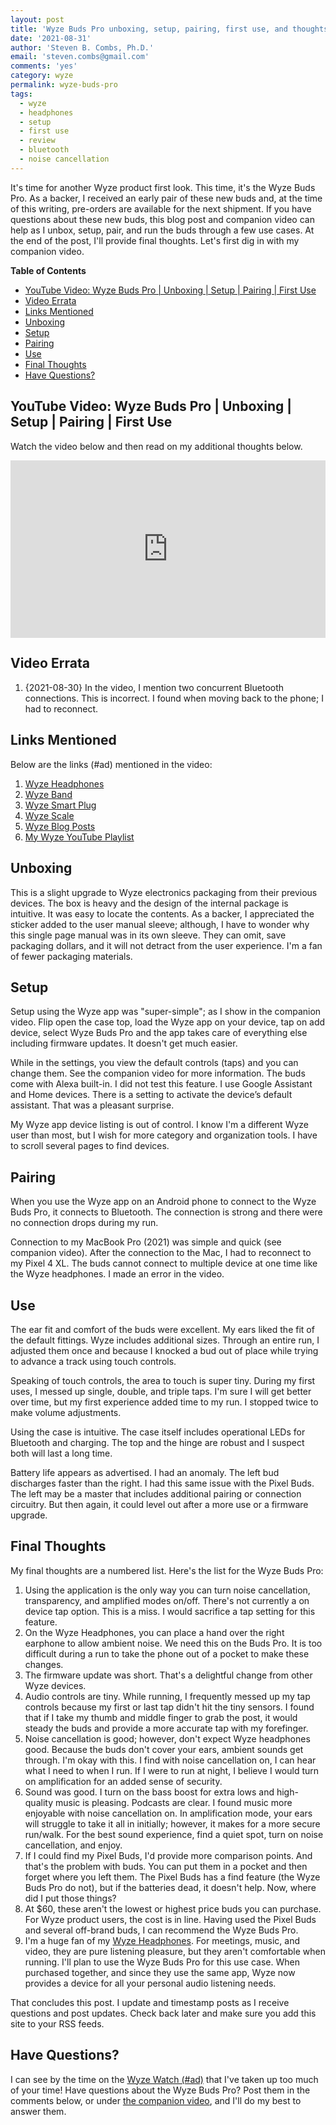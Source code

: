 ```yaml
---
layout: post
title: 'Wyze Buds Pro unboxing, setup, pairing, first use, and thoughts'
date: '2021-08-31'
author: 'Steven B. Combs, Ph.D.'
email: 'steven.combs@gmail.com'
comments: 'yes'
category: wyze
permalink: wyze-buds-pro
tags:
  - wyze
  - headphones
  - setup
  - first use
  - review
  - bluetooth
  - noise cancellation
---
```


It's time for another Wyze product first look. This time, it's the Wyze Buds Pro. As a backer, I received an early pair of these new buds and, at the time of this writing, pre-orders are available for the next shipment. If you have questions about these new buds, this blog post and companion video can help as I unbox, setup, pair, and run the buds through a few use cases. At the end of the post, I'll provide final thoughts. Let's first dig in with my companion video.

**Table of Contents**

<!-- TOC -->

- [YouTube Video: Wyze Buds Pro \| Unboxing \| Setup \| Pairing \| First Use](#youtube-video-wyze-buds-pro-\-unboxing-\-setup-\-pairing-\-first-use)
- [Video Errata](#video-errata)
- [Links Mentioned](#links-mentioned)
- [Unboxing](#unboxing)
- [Setup](#setup)
- [Pairing](#pairing)
- [Use](#use)
- [Final Thoughts](#final-thoughts)
- [Have Questions?](#have-questions)

<!-- /TOC -->

## YouTube Video: Wyze Buds Pro \| Unboxing \| Setup \| Pairing \| First Use

Watch the video below and then read on my additional thoughts below.

<div style="position:relative;padding-top:56.25%;"><p><iframe src="https://www.youtube.com/embed/Mdil8fmURjQ" frameborder="0" allowfullscreen="true" mozallowfullscreen="true" webkitallowfullscreen="true" style="position:absolute;top:0;left:0;width:100%;height:100%;"></iframe></p></div>

## Video Errata

1. {2021-08-30} In the video, I mention two concurrent Bluetooth connections. This is incorrect. I found when moving back to the phone; I had to reconnect.

## Links Mentioned

Below are the links (#ad) mentioned in the video:

1. [Wyze Headphones](https://amzn.to/38ms2zm)
2. [Wyze Band](https://amzn.to/3fo229k)
3. [Wyze Smart Plug](https://amzn.to/2Y4W3ig)
4. [Wyze Scale](https://amzn.to/31SsVMs)
5. [Wyze Blog Posts](https://www.stevencombs.com/wyze)
6. [My Wyze YouTube Playlist](https://youtube.com/playlist?list=PLRVBh2hjFTokf2amubNe1PZpzac3TUHwi)

## Unboxing

This is a slight upgrade to Wyze electronics packaging from their previous devices. The box is heavy and the design of the internal package is intuitive. It was easy to locate the contents. As a backer, I appreciated the sticker added to the user manual sleeve; although, I have to wonder why this single page manual was in its own sleeve. They can omit, save packaging dollars, and it will not detract from the user experience. I'm a fan of fewer packaging materials.

## Setup

Setup using the Wyze app was "super-simple"; as I show in the companion video. Flip open the case top, load the Wyze app on your device, tap on add device, select Wyze Buds Pro and the app takes care of everything else including firmware updates. It doesn't get much easier.

While in the settings, you view the default controls (taps) and you can change them. See the companion video for more information. The buds come with Alexa built-in. I did not test this feature. I use Google Assistant and Home devices. There is a setting to activate the device’s default assistant. That was a pleasant surprise.

My Wyze app device listing is out of control. I know I'm a different Wyze user than most, but I wish for more category and organization tools. I have to scroll several pages to find devices.

## Pairing

When you use the Wyze app on an Android phone to connect to the Wyze Buds Pro, it connects to Bluetooth. The connection is strong and there were no connection drops during my run.

Connection to my MacBook Pro (2021) was simple and quick (see companion video). After the connection to the Mac, I had to reconnect to my Pixel 4 XL. The buds cannot connect to multiple device at one time like the Wyze headphones. I made an error in the video.

## Use

The ear fit and comfort of the buds were excellent. My ears liked the fit of the default fittings. Wyze includes additional sizes. Through an entire run, I adjusted them once and because I knocked a bud out of place while trying to advance a track using touch controls.

Speaking of touch controls, the area to touch is super tiny. During my first uses, I messed up single, double, and triple taps. I'm sure I will get better over time, but my first experience added time to my run. I stopped twice to make volume adjustments.

Using the case is intuitive. The case itself includes operational LEDs for Bluetooth and charging. The top and the hinge are robust and I suspect both will last a long time.

Battery life appears as advertised. I had an anomaly. The left bud discharges faster than the right. I had this same issue with the Pixel Buds. The left may be a master that includes additional pairing or connection circuitry. But then again, it could level out after a more use or a firmware upgrade.

## Final Thoughts

My final thoughts are a numbered list. Here's the list for the Wyze Buds Pro:

1. Using the application is the only way you can turn noise cancellation, transparency, and amplified modes on/off. There's not currently a on device tap option. This is a miss. I would sacrifice a tap setting for this feature.
2. On the Wyze Headphones, you can place a hand over the right earphone to allow ambient noise. We need this on the Buds Pro. It is too difficult during a run to take the phone out of a pocket to make these changes.
3. The firmware update was short. That's a delightful change from other Wyze devices.
4. Audio controls are tiny. While running, I frequently messed up my tap controls because my first or last tap didn't hit the tiny sensors. I found that if I take my thumb and middle finger to grab the post, it would steady the buds and provide a more accurate tap with my forefinger.
5. Noise cancellation is good; however, don't expect Wyze headphones good. Because the buds don't cover your ears, ambient sounds get through. I'm okay with this. I find with noise cancellation on, I can hear what I need to when I run. If I were to run at night, I believe I would turn on amplification for an added sense of security.
6. Sound was good. I turn on the bass boost for extra lows and high-quality music is pleasing. Podcasts are clear. I found music more enjoyable with noise cancellation on. In amplification mode, your ears will struggle to take it all in initially; however, it makes for a more secure run/walk. For the best sound experience, find a quiet spot, turn on noise cancellation, and enjoy.
7. If I could find my Pixel Buds, I'd provide more comparison points. And that's the problem with buds. You can put them in a pocket and then forget where you left them. The Pixel Buds has a find feature (the Wyze Buds Pro do not), but if the batteries dead, it doesn't help. Now, where did I put those things?
8. At $60, these aren't the lowest or highest price buds you can purchase. For Wyze product users, the cost is in line. Having used the Pixel Buds and several off-brand buds, I can recommend the Wyze Buds Pro.
9. I'm a huge fan of my [Wyze Headphones](https://amzn.to/38ms2zm). For meetings, music, and video, they are pure listening pleasure, but they aren't comfortable when running. I'll plan to use the Wyze Buds Pro for this use case. When purchased together, and since they use the same app, Wyze now provides a device for all your personal audio listening needs.

That concludes this post. I update and timestamp posts as I receive questions and post updates. Check back later and make sure you add this site to your RSS feeds.

## Have Questions?

I can see by the time on the [Wyze Watch (#ad)](https://amzn.to/3joScYC) that I've taken up too much of your time! Have questions about the Wyze Buds Pro? Post them in the comments below, or under [the companion video](https://youtu.be/Mdil8fmURjQ), and I'll do my best to answer them.
